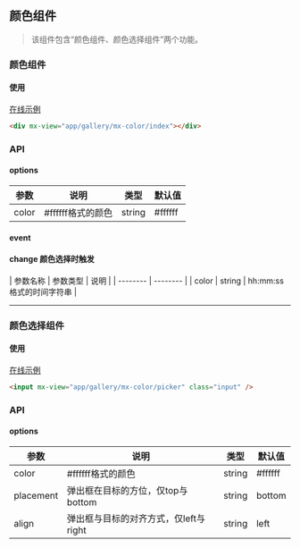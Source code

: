 
## 颜色组件

> 该组件包含“颜色组件、颜色选择组件”两个功能。


### 颜色组件

#### 使用

<a href="https://magix-components.github.io/magix-components/#!/mx-color/index" target="_blank">在线示例</a>
```html
<div mx-view="app/gallery/mx-color/index"></div>
```

### API

#### options
| 参数 | 说明 | 类型 | 默认值 |
| -------- | -------- | -------- | -------- |
| color    | #ffffff格式的颜色 | string | #ffffff |


#### event
#### change 颜色选择时触发

| 参数名称 | 参数类型 | 说明 |
| -------- | -------- |
| color | string | hh:mm:ss格式的时间字符串 |

----

### 颜色选择组件

#### 使用

<a href="https://magix-components.github.io/magix-components/#!/mx-color/picker" target="_blank">在线示例</a>
```html
<input mx-view="app/gallery/mx-color/picker" class="input" />
```

### API

#### options
| 参数 | 说明 | 类型 | 默认值 |
| -------- | -------- | -------- | -------- |
| color    | #ffffff格式的颜色 | string | #ffffff |
| placement | 弹出框在目标的方位，仅top与bottom | string | bottom |
| align | 弹出框与目标的对齐方式，仅left与right | string | left |

